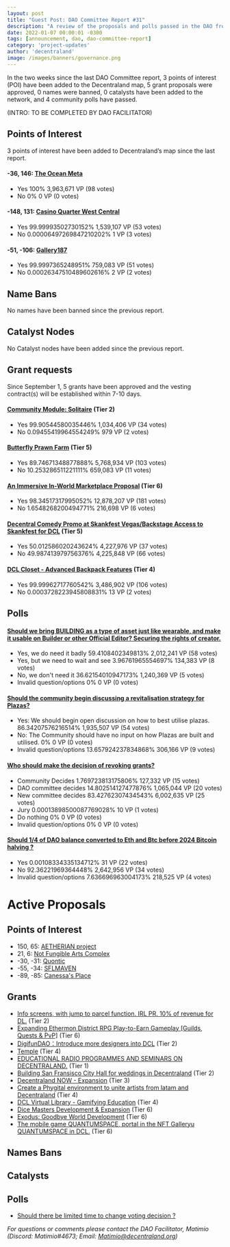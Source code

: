 ```yaml
---
layout: post
title: "Guest Post: DAO Committee Report #31"
description: "A review of the proposals and polls passed in the DAO from September 1 through September 15".
date: 2022-01-07 00:00:01 -0300
tags: [announcement, dao, dao-committee-report]
category: 'project-updates'
author: 'decentraland'
image: /images/banners/governance.png
---
```


In the two weeks since the last DAO Committee report, 3 points of interest (POI) have been added to the Decentraland map, 5 grant proposals were approved, 0 names were banned, 0 catalysts have been added to the network, and 4 community polls have passed.

(INTRO: TO BE COMPLETED BY DAO FACILITATOR)

## Points of Interest
3 points of interest have been added to Decentraland’s map since the last report.


#### -36, 146: [The Ocean Meta](https://governance.decentraland.org/proposal/?id=49b232e0-2a32-11ed-ac99-5bece7edccd0)

* Yes 100% 3,963,671 VP (98 votes)
* No 0% 0 VP (0 votes)


#### -148, 131: [Casino Quarter West Central](https://governance.decentraland.org/proposal/?id=2cdf3bf0-289c-11ed-ac99-5bece7edccd0)

* Yes 99.99993502730152% 1,539,107 VP (53 votes)
* No 0.00006497269847210202% 1 VP (3 votes)


#### -51, -106: [Gallery187](https://governance.decentraland.org/proposal/?id=f7fe5c20-2820-11ed-ac99-5bece7edccd0)

* Yes 99.9997365248951% 759,083 VP (51 votes)
* No 0.00026347510489602616% 2 VP (2 votes)


## Name Bans

No names have been banned since the previous report.

## Catalyst Nodes
No Catalyst nodes have been added since the previous report.


## Grant requests
Since September 1, 5 grants have been approved and the vesting contract(s) will be established within 7-10 days.


#### [Community Module: Solitaire](https://governance.decentraland.org/proposal/?id=13e979f0-27dc-11ed-ac99-5bece7edccd0) (Tier 2)

* Yes 99.90544580035446% 1,034,406 VP (34 votes)
* No 0.09455419964554249% 979 VP (2 votes)


#### [Butterfly Prawn Farm](https://governance.decentraland.org/proposal/?id=0c0fbc20-25cb-11ed-ac99-5bece7edccd0) (Tier 5)

* Yes 89.74671348877888% 5,768,934 VP (103 votes)
* No 10.253286511221111% 659,083 VP (11 votes)


#### [An Immersive In-World Marketplace Proposal](https://governance.decentraland.org/proposal/?id=0f9a4300-23c9-11ed-b4a9-178eb7bc02f5) (Tier 6)

* Yes 98.34517317995052% 12,878,207 VP (181 votes)
* No 1.6548268200494771% 216,698 VP (6 votes)


#### [Decentral Comedy Promo at Skankfest Vegas/Backstage Access to Skankfest for DCL](https://governance.decentraland.org/proposal/?id=56e0a3b0-2303-11ed-b4a9-178eb7bc02f5) (Tier 5)

* Yes 50.012586020243624% 4,227,976 VP (37 votes)
* No 49.987413979756376% 4,225,848 VP (66 votes)


#### [DCL Closet - Advanced Backpack Features](https://governance.decentraland.org/proposal/?id=42cc9f20-2239-11ed-b4a9-178eb7bc02f5) (Tier 4)

* Yes 99.99962717760542% 3,486,902 VP (106 votes)
* No 0.0003728223945808831% 13 VP (2 votes)


## Polls

#### [Should we bring BUILDING as a type of asset just like wearable, and make it usable on Builder or other Official Editor? Securing the rights of creator.](https://governance.decentraland.org/proposal/?id=fe612aa0-2c50-11ed-ac99-5bece7edccd0)

* Yes, we do need it badly 59.4108402349813% 2,012,241 VP (58 votes)
* Yes, but we need to wait and see 3.96761965554697% 134,383 VP (8 votes)
* No, we don&#39;t need it 36.62154010947173% 1,240,369 VP (5 votes)
* Invalid question/options 0% 0 VP (0 votes)


#### [Should the community begin discussing a revitalisation strategy for Plazas?](https://governance.decentraland.org/proposal/?id=9987c5a0-2bf4-11ed-ac99-5bece7edccd0)

* Yes: We should begin open discussion on how to best utilise plazas. 86.34207576216514% 1,935,507 VP (54 votes)
* No: The Community should have no input on how Plazas are built and utilised.  0% 0 VP (0 votes)
* Invalid question/options 13.657924237834868% 306,166 VP (9 votes)


#### [Who should make the decision of revoking grants?](https://governance.decentraland.org/proposal/?id=823c92e0-2ad2-11ed-ac99-5bece7edccd0)

* Community Decides 1.769723813175806% 127,332 VP (15 votes)
* DAO committee decides 14.802514127477876% 1,065,044 VP (20 votes)
* New committee decides 83.42762307434543% 6,002,635 VP (25 votes)
* Jury 0.00013898500087769028% 10 VP (1 votes)
* Do nothing 0% 0 VP (0 votes)
* Invalid question/options 0% 0 VP (0 votes)


#### [Should 1/4 of DAO balance converted to Eth and Btc before 2024 Bitcoin halving ?](https://governance.decentraland.org/proposal/?id=9d24ced0-2a0d-11ed-ac99-5bece7edccd0)

* Yes 0.00108334335134712% 31 VP (22 votes)
* No 92.36221969364448% 2,642,956 VP (34 votes)
* Invalid question/options 7.636696963004173% 218,525 VP (4 votes)



# Active Proposals

## Points of Interest

* 150, 65: [AETHERIAN project](https://governance.decentraland.org/proposal/?id=74150ea0-3099-11ed-b361-67b98a1da2c8)
* 21, 6: [Not Fungible Arts Complex](https://governance.decentraland.org/proposal/?id=1e6e3460-304c-11ed-b361-67b98a1da2c8)
* -30, -31: [Quontic](https://governance.decentraland.org/proposal/?id=f74bbaa0-3047-11ed-b361-67b98a1da2c8)
* -55, -34: [SFLMAVEN ](https://governance.decentraland.org/proposal/?id=a77e19a0-2fa2-11ed-b361-67b98a1da2c8)
* -89, -85: [Canessa&#39;s Place](https://governance.decentraland.org/proposal/?id=1ea12260-2f27-11ed-b361-67b98a1da2c8)

## Grants

* [Info screens, with jump to parcel function. IRL PR. 10% of revenue for DL.](https://governance.decentraland.org/proposal/?id=71b1f7f0-3273-11ed-b361-67b98a1da2c8) (Tier 2)
* [Expanding Ethermon District RPG Play-to-Earn Gameplay [Guilds, Quests &amp; PvP]](https://governance.decentraland.org/proposal/?id=cb035b60-3146-11ed-b361-67b98a1da2c8) (Tier 6)
* [DigifunDAO：Introduce more designers into DCL](https://governance.decentraland.org/proposal/?id=6d557e30-305b-11ed-b361-67b98a1da2c8) (Tier 2)
* [Temple](https://governance.decentraland.org/proposal/?id=7f3dbf70-3030-11ed-b361-67b98a1da2c8) (Tier 4)
* [EDUCATIONAL RADIO  PROGRAMMES AND  SEMINARS ON DECENTRALAND.](https://governance.decentraland.org/proposal/?id=13ae79a0-3028-11ed-b361-67b98a1da2c8) (Tier 1)
* [Building San Fransisco City Hall for weddings in Decentraland](https://governance.decentraland.org/proposal/?id=efa07010-2f58-11ed-b361-67b98a1da2c8) (Tier 2)
* [Decentraland NOW - Expansion](https://governance.decentraland.org/proposal/?id=c2432ca0-2f1e-11ed-b361-67b98a1da2c8) (Tier 3)
* [Create a Phygital environment to unite artists from latam and Decentraland](https://governance.decentraland.org/proposal/?id=9a9c4f70-2e50-11ed-b361-67b98a1da2c8) (Tier 4)
* [DCL Virtual Library - Gamifying Education](https://governance.decentraland.org/proposal/?id=c7b01920-2e0e-11ed-b361-67b98a1da2c8) (Tier 4)
* [Dice Masters Development &amp; Expansion](https://governance.decentraland.org/proposal/?id=f67f9bc0-2dfc-11ed-b361-67b98a1da2c8) (Tier 6)
* [Exodus: Goodbye World Development](https://governance.decentraland.org/proposal/?id=d1802450-2d90-11ed-ac99-5bece7edccd0) (Tier 6)
* [The mobile game QUANTUMSPACE,  portal  in the NFT Galleryu QUANTUMSPACE in DCL.](https://governance.decentraland.org/proposal/?id=6f57fcd0-2877-11ed-ac99-5bece7edccd0) (Tier 6)

## Names Bans


## Catalysts


## Polls

* [Should there be limited time to change voting decision ?](https://governance.decentraland.org/proposal/?id=41a339b0-2ec3-11ed-b361-67b98a1da2c8)

*For questions or comments please contact the DAO Facilitator, Matimio (Discord: Matimio#4673; Email: [Matimio@decentraland.org](mailto:Matimio@decentraland.org))*